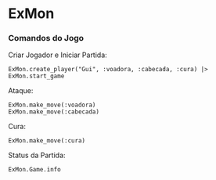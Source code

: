 # ExMon

### Comandos do Jogo

Criar Jogador e Iniciar Partida:
    
    ExMon.create_player("Gui", :voadora, :cabecada, :cura) |> ExMon.start_game

Ataque:

    ExMon.make_move(:voadora)
    ExMon.make_move(:cabecada)

Cura:
    
    ExMon.make_move(:cura)

Status da Partida:
    
    ExMon.Game.info